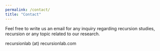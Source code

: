 ```yaml
---
permalink: /contact/
title: "Contact"
---
```


Feel free to write us an email for any inquiry regarding recursion studies, recursion or any topic related to our research.

recursionlab (at) recursionlab.com
